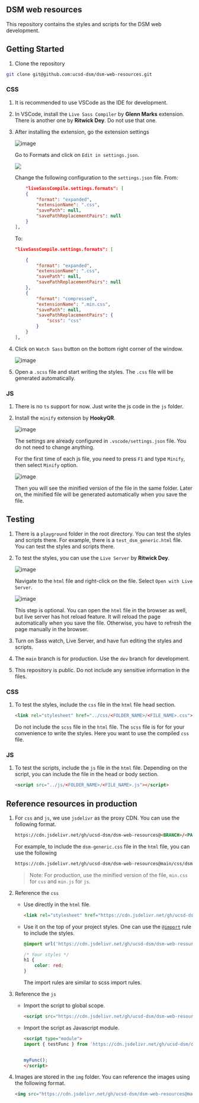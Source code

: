 ## DSM web resources

This repository contains the styles and scripts for the DSM web development.


## Getting Started
1. Clone the repository
```bash
git clone git@github.com:ucsd-dsm/dsm-web-resources.git
```

### CSS
1. It is recommended to use VSCode as the IDE for development.
2. In VSCode, install the `Live Sass Compiler` by **Glenn Marks** extension.
   There is another one by **Ritwick Dey**. Do not use that one.
3. After installing the extension, go the extension settings
    
   ![image](img/readme/install_live_sass.png)

   Go to Formats and click on `Edit in settings.json`. 

   ![](img/readme/config_live_sass.png)

    Change the following configuration to the `settings.json` file.
    From:
    ```json
        "liveSassCompile.settings.formats": [
        {
            "format": "expanded",
            "extensionName": ".css",
            "savePath": null,
            "savePathReplacementPairs": null
        }
    ],
    ```
    To:
    ```json
    "liveSassCompile.settings.formats": [

        {
            "format": "expanded",
            "extensionName": ".css",
            "savePath": null,
            "savePathReplacementPairs": null
        },
        {
            "format": "compressed",
            "extensionName": ".min.css",
            "savePath": null,
            "savePathReplacementPairs": {
                "scss": "css"
            }
        }
    ],
    ```
4. Click on `Watch Sass` button on the bottom right corner of the window.

    ![image](img/readme/watch_sass.png)
5. Open a `.scss` file and start writing the styles. The `.css` file will be generated automatically.

### JS
1. There is no `ts` support for now. Just write the js code in the `js` folder.
2. Install the `minify` extension by **HookyQR**.
   
    ![image](img/readme/minify.png)

   The settings are already configured in `.vscode/settings.json` file. You do not need to change anything.

   For the first time of each js file, you need to press `F1` and 
   type `Minify`, then select `Minify` option.
    
   ![image](img/readme/minify_command.png)
     
   Then you will see the minified version of the file in the same folder. 
   Later on, the minified file will be generated automatically when you 
   save the file.


## Testing
1. There is a `playground` folder in the root directory. You can test the styles and scripts there. For example, there is a 
`test_dsm_generic.html` file. You can test the styles and scripts there.
2. To test the styles, you can use the `Live Server` by 
   **Ritwick Dey**.

   ![image](img/readme/live_server.png)

    Navigate to the `html` file and right-click on the file.
    Select `Open with Live Server`.

   ![image](img/readme/live_server_watch.png)

   This step is optional. You can open the `html` file in the browser as well, but live server has hot reload feature.
   It will reload the page automatically when you save the file.
   Otherwise, you have to refresh the page manually in the browser.
3. Turn on Sass watch, Live Server, and have fun editing the styles and scripts.
4. The `main` branch is for production. Use the `dev` branch for development.
5. This repository is public. Do not include any sensitive information in the files.


### CSS
1. To test the styles, include the `css` file in the `html` file
   head section.
    ```html
    <link rel="stylesheet" href="../css/<FOLDER_NAME>/<FILE_NAME>.css">
    ```
   Do not include the `scss` file in the `html` file. The `scss` file is for
   for your convenience to write the styles. Here you want to use the compiled
    `css` file.

### JS
1. To test the scripts, include the `js` file in the `html` file. Depending on the
   script, you can include the file in the head or body section.
    ```html
    <script src="../js/<FOLDER_NAME>/<FILE_NAME>.js"></script>
    ```

## Reference resources in production
1. For `css` and `js`, we use `jsdelivr` as the proxy CDN. You can use the following
   format.
   ```html
   https://cdn.jsdelivr.net/gh/ucsd-dsm/dsm-web-resources@<BRANCH>/<PATH IN REPO>
   ```
    For example, to include the `dsm-generic.css` file in the `html` file, you can use the following

   ```html
   https://cdn.jsdelivr.net/gh/ucsd-dsm/dsm-web-resources@main/css/dsm_generic_styles/styles.min.css
   ```
   > Note: For production, use the minified version of the file, `min.css` for `css` and `min.js` for `js`.
2. Reference the `css`
   -  Use directly in the `html` file.
      
        ```html
        <link rel="stylesheet" href="https://cdn.jsdelivr.net/gh/ucsd-dsm/dsm-web-resources@main/css/dsm_generic_styles/styles.min.css">
        ```

   -  Use it on the top of your project styles. 
        One can use the [`@import`](https://developer.mozilla.org/en-US/docs/Web/CSS/@import) rule to include the styles.
        ```css
        @import url('https://cdn.jsdelivr.net/gh/ucsd-dsm/dsm-web-resources@main/css/dsm_generic_styles/styles.min.css');

        /* Your styles */
        h1 {
            color: red;
        }
        ```
        The import rules are similar to scss import rules. 
3. Reference the `js`
   - Import the script to global scope.
        ```html
        <script src="https://cdn.jsdelivr.net/gh/ucsd-dsm/dsm-web-resources@main/js/dsm_generic/dsm_generic_funcs.min.js"></script>
        ```
   - Import the script as Javascript module.
        ```html
        <script type="module">
        import { testFunc } from 'https://cdn.jsdelivr.net/gh/ucsd-dsm/dsm-web-resources@main/js/dsm_generic/dsm_generic_funcs_module.min.js';

        
        myFunc();
        </script>
        ```
4. Images are stored in the `img` folder. You can reference the images using the following format.
    ```html
    <img src="https://cdn.jsdelivr.net/gh/ucsd-dsm/dsm-web-resources@main/img/logo/logo-abcd-transp.png">
    ```